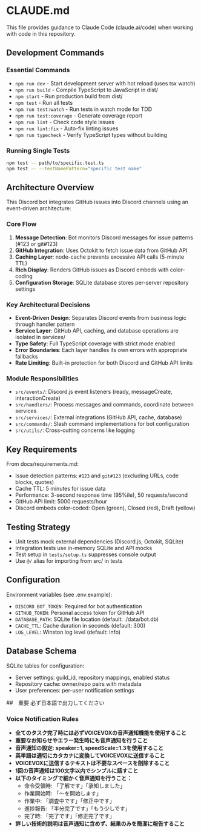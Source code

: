 # CLAUDE.md

This file provides guidance to Claude Code (claude.ai/code) when working with code in this repository.

## Development Commands

### Essential Commands

- `npm run dev` - Start development server with hot reload (uses tsx watch)
- `npm run build` - Compile TypeScript to JavaScript in dist/
- `npm start` - Run production build from dist/
- `npm test` - Run all tests
- `npm run test:watch` - Run tests in watch mode for TDD
- `npm run test:coverage` - Generate coverage report
- `npm run lint` - Check code style issues
- `npm run lint:fix` - Auto-fix linting issues
- `npm run typecheck` - Verify TypeScript types without building

### Running Single Tests

```bash
npm test -- path/to/specific.test.ts
npm test -- --testNamePattern="specific test name"
```

## Architecture Overview

This Discord bot integrates GitHub issues into Discord channels using an event-driven architecture:

### Core Flow

1. **Message Detection**: Bot monitors Discord messages for issue patterns (#123 or git#123)
2. **GitHub Integration**: Uses Octokit to fetch issue data from GitHub API
3. **Caching Layer**: node-cache prevents excessive API calls (5-minute TTL)
4. **Rich Display**: Renders GitHub issues as Discord embeds with color-coding
5. **Configuration Storage**: SQLite database stores per-server repository settings

### Key Architectural Decisions

- **Event-Driven Design**: Separates Discord events from business logic through handler pattern
- **Service Layer**: GitHub API, caching, and database operations are isolated in services/
- **Type Safety**: Full TypeScript coverage with strict mode enabled
- **Error Boundaries**: Each layer handles its own errors with appropriate fallbacks
- **Rate Limiting**: Built-in protection for both Discord and GitHub API limits

### Module Responsibilities

- `src/events/`: Discord.js event listeners (ready, messageCreate, interactionCreate)
- `src/handlers/`: Process messages and commands, coordinate between services
- `src/services/`: External integrations (GitHub API, cache, database)
- `src/commands/`: Slash command implementations for bot configuration
- `src/utils/`: Cross-cutting concerns like logging

## Key Requirements

From docs/requirements.md:

- Issue detection patterns: `#123` and `git#123` (excluding URLs, code blocks, quotes)
- Cache TTL: 5 minutes for issue data
- Performance: 3-second response time (95%ile), 50 requests/second
- GitHub API limit: 5000 requests/hour
- Discord embeds color-coded: Open (green), Closed (red), Draft (yellow)

## Testing Strategy

- Unit tests mock external dependencies (Discord.js, Octokit, SQLite)
- Integration tests use in-memory SQLite and API mocks
- Test setup in `tests/setup.ts` suppresses console output
- Use `@/` alias for importing from src/ in tests

## Configuration

Environment variables (see .env.example):

- `DISCORD_BOT_TOKEN`: Required for bot authentication
- `GITHUB_TOKEN`: Personal access token for GitHub API
- `DATABASE_PATH`: SQLite file location (default: ./data/bot.db)
- `CACHE_TTL`: Cache duration in seconds (default: 300)
- `LOG_LEVEL`: Winston log level (default: info)

## Database Schema

SQLite tables for configuration:

- Server settings: guild_id, repository mappings, enabled status
- Repository cache: owner/repo pairs with metadata
- User preferences: per-user notification settings

##　重要
必ず日本語で出力してください

### Voice Notification Rules

- **全てのタスク完了時には必ずVOICEVOXの音声通知機能を使用すること**
- **重要なお知らせやエラー発生時にも音声通知を行うこと**
- **音声通知の設定: speaker=1, speedScale=1.3を使用すること**
- **英単語は適切にカタカナに変換してVOICEVOXに送信すること**
- **VOICEVOXに送信するテキストは不要なスペースを削除すること**
- **1回の音声通知は100文字以内でシンプルに話すこと**
- **以下のタイミングで細かく音声通知を行うこと：**
  - 命令受領時: 「了解です」「承知しました」
  - 作業開始時: 「〜を開始します」
  - 作業中: 「調査中です」「修正中です」
  - 進捗報告: 「半分完了です」「もう少しです」
  - 完了時: 「完了です」「修正完了です」
- **詳しい技術的説明は音声通知に含めず、結果のみを簡潔に報告すること**
